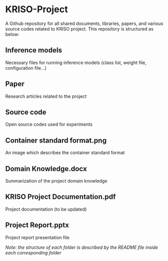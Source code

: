 # KRISO-Project
A Github repository for all shared documents, libraries, papers, and various source codes related to KRISO project.
This repository is structured as below:
## Inference models
Necessary files for running inference models (class list, weight file, configuration file...)
## Paper
Research articles related to the project
## Source code
Open source codes used for experiments
## Container standard format.png
An image which describes the container standard format
## Domain Knowledge.docx
Summarization of the project domain knowledge
## KRISO Project Documentation.pdf
Project documentation (to be updated)
## Project Report.pptx
Project report presentation file

*Note: the structure of each folder is described by the README file inside each corresponding folder* 

